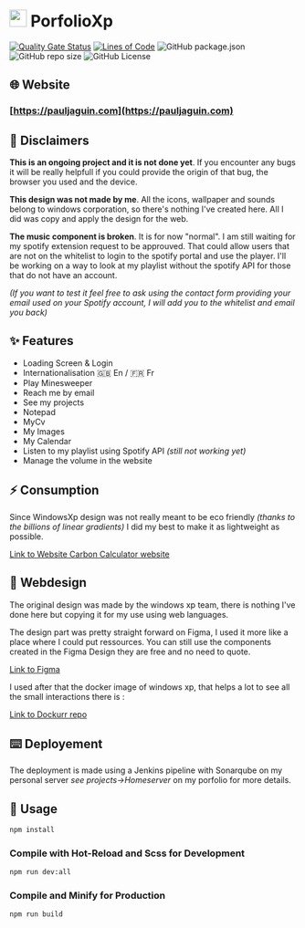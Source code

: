 # <img src="https://lh6.googleusercontent.com/proxy/O0jtLgr-_kq0MLNcfc-mNens2PSj9oDn4296O8SgMRO2hv4SrTtKjTZN6iecZPdxD67l6YUk26QL0raQ818tXOioabNh1mYpQxQfHw" width="30px" > PorfolioXp


[![Quality Gate Status](https://sonarqube.rocketegg.systems/api/project_badges/measure?project=PortfolioXp&metric=alert_status&token=sqb_c0b5f74b6c031ae2f329c6c588e3c8bc48556788)](https://sonarqube.rocketegg.systems/dashboard?id=PortfolioXp)
[![Lines of Code](https://sonarqube.rocketegg.systems/api/project_badges/measure?project=PortfolioXp&metric=ncloc&token=sqb_c0b5f74b6c031ae2f329c6c588e3c8bc48556788)](https://sonarqube.rocketegg.systems/dashboard?id=PortfolioXp)
![GitHub package.json ](https://img.shields.io/github/package-json/v/UnMugViolet/portfolio/main)
![GitHub repo size](https://img.shields.io/github/repo-size/UnMugViolet/portfolio)
![GitHub License](https://img.shields.io/github/license/UnMugViolet/portfolio)

## 🌐 Website

### [https://pauljaguin.com](https://pauljaguin.com)

## 👷 Disclaimers

**This is an ongoing project and it is not done yet**.
If you encounter any bugs it will be really helpfull if you could provide the origin of that bug, the browser you used and the device.

**This design was not made by me**.
All the icons, wallpaper and sounds belong to windows corporation, so there's nothing I've created here. All I did was copy and apply the design for the web.

**The music component is broken**.
It is for now "normal". I am still waiting for my spotify extension request to be approuved. That could allow users that are not on the whitelist to login to the spotify portal and use the player. I'll be working on a way to look at my playlist without the spotify API for those that do not have an account.

_(If you want to test it feel free to ask using the contact form providing your email used on your Spotify account, I will add you to the whitelist and email you back)_

## ✨ Features

- Loading Screen & Login
- Internationalisation 🇬🇧 En / 🇫🇷 Fr
- Play Minesweeper
- Reach me by email
- See my projects
- Notepad
- MyCv
- My Images
- My Calendar
- Listen to my playlist using Spotify API _(still not working yet)_
- Manage the volume in the website

## ⚡️ Consumption

Since WindowsXp design was not really meant to be eco friendly _(thanks to the billions of linear gradients)_
I did my best to make it as lightweight as possible.

[Link to Website Carbon Calculator website](https://www.websitecarbon.com/website/pauljaguin-com-office/)

## 🎨 Webdesign

The original design was made by the windows xp team, there is nothing I've done here but copying it for my use using web languages.

The design part was pretty straight forward on Figma, I used it more like a place where I could put ressources.
You can still use the components created in the Figma Design they are free and no need to quote.

[Link to Figma](https://www.figma.com/design/8tPMCpOidM1YSSAZt516iK/Portfolio?node-id=0-1&t=JnfahWXeIxcdy3UJ-1)


I used after that the docker image of windows xp, that helps a lot to see all the small interactions there is :

[Link to Dockurr repo](https://github.com/dockur/windows)


## ⌨️ Deployement

The deployment is made using a Jenkins pipeline with Sonarqube on my personal server _see projects->Homeserver_ on my porfolio for more details. 

## 🔨 Usage

```sh
npm install
```

### Compile with Hot-Reload and Scss for Development

```sh
npm run dev:all
```

### Compile and Minify for Production

```sh
npm run build
```
